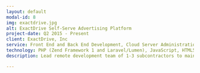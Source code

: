 ```yaml
---
layout: default
modal-id: 8
img: exactdrive.jpg
alt: ExactDrive Self-Serve Advertising Platform
project-date: Q2 2015 - Present
client: ExactDrive, Inc
service: Front End and Back End Development, Cloud Server Administration, Systems Architecture, Project Management
technology: PHP (Zend Framework 1 and Laravel/Lumen), JavaScript, HTML5/CSS3
description: Lead remote development team of 1-3 subcontractors to maintain, redesign, and refactor current web application built on Zend Framework 1, a legacy PHP framework. Implemented API integrations with AppNexus and HubSpot.

---
```

